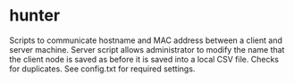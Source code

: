 # hunter
Scripts to communicate hostname and MAC address between a client and server machine.
Server script allows administrator to modify the name that the client node is saved as before it is saved into a local CSV file.
Checks for duplicates.
See config.txt for required settings.
